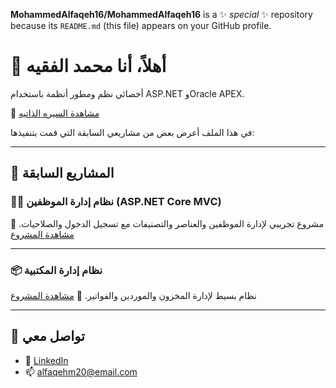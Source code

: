 


**MohammedAlfaqeh16/MohammedAlfaqeh16** is a ✨ _special_ ✨ repository because its `README.md` (this file) appears on your GitHub profile.

# 👋 أهلاً، أنا محمد الفقيه

أخصائي نظم ومطور أنظمة باستخدام ASP.NET وOracle APEX. 

🔗 [مشاهدة السيره الذاتيه](https://github.com/MohammedAlfaqeh16/resume/blob/7ef83a072dc3254e4bd1ec49cad94f841329852f/cv%20Arabic.pdf)

في هذا الملف أعرض بعض من مشاريعي السابقة التي قمت بتنفيذها:

---

## 💼 المشاريع السابقة





### 🧑‍💼 نظام إدارة الموظفين (ASP.NET Core MVC)
مشروع تجريبي لإدارة الموظفين والعناصر والتصنيفات مع تسجيل الدخول والصلاحيات.
🔗 [مشاهدة المشروع](https://github.com/MohammedAlfaqeh16/employee-management-system.git)

---

### 📦 نظام إدارة المكتبية 
نظام بسيط لإدارة المخزون والموردين والفواتير.
🔗 [مشاهدة المشروع](https://github.com/MohammedAlfaqeh16/mm)

---

## 📧 تواصل معي
- 💼 [LinkedIn](https://linkedin.com/in/yourname)
- 📫 alfaqehm20@email.com
